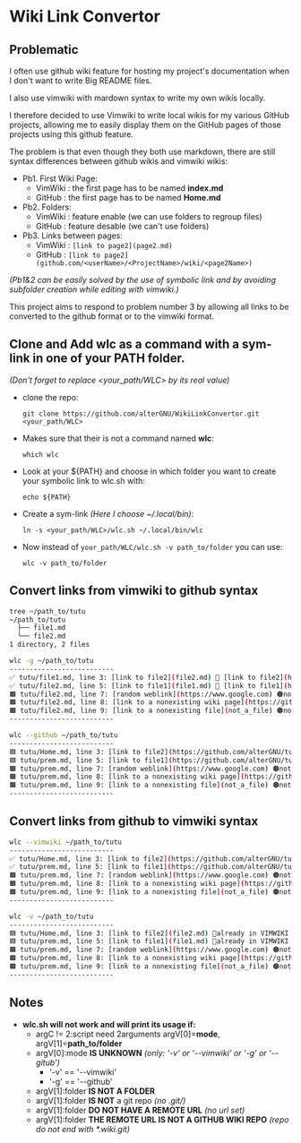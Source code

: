 # Wiki Link Convertor

## Problematic
I often use github wiki feature for hosting my project's documentation when I don't want to write Big README files.

I also use vimwiki with mardown syntax to write my own wikis locally.

I therefore decided to use Vimwiki to write local wikis for my various GitHub projects, allowing me to easily display them on the GitHub pages of those projects using this github feature.

The problem is that even though they both use markdown, there are still syntax differences between github wikis and vimwiki wikis:
- Pb1. First Wiki Page:
    - VimWiki   : the first page has to be named **index.md**
    - GitHub    : the first page has to be named **Home.md**
- Pb2. Folders:
    - VimWiki   : feature enable (we can use folders to regroup files)
    - GitHub    : feature desable (we can't use folders)
- Pb3. Links between pages:
    - VimWiki   : `[link to page2](page2.md)`
    - GitHub    : `[link to page2](github.com/<userName>/<ProjectName>/wiki/<page2Name>)`

_(Pb1&2 can be easily solved by the use of symbolic link and by avoiding subfolder creation while editing with vimwiki.)_

This project aims to respond to problem number 3 by allowing all links to be converted to the github format or to the vimwiki format.

## Clone and Add wlc as a command with a sym-link in one of your PATH folder.

_(Don't forget to replace <your_path/WLC> by its real value)_

- clone the repo:
    ```
    git clone https://github.com/alterGNU/WikiLinkConvertor.git <your_path/WLC>
    ```
- Makes sure that their is not a command named **wlc**:
    ```
    which wlc
    ```
- Look at your ${PATH} and choose in which folder you want to create your symbolic link to wlc.sh with:
    ```
    echo ${PATH}
    ```
- Create a sym-link _(Here I choose ~/.local/bin)_:
    ```
    ln -s <your_path/WLC>/wlc.sh ~/.local/bin/wlc
    ```
- Now instead of `your_path/WLC/wlc.sh -v path_to/folder` you can use:
    ```
    wlc -v path_to/folder
    ```

## Convert links from vimwiki to github syntax
```bash
tree ~/path_to/tutu
~/path_to/tutu
  ├── file1.md
  └── file2.md
1 directory, 2 files

wlc -g ~/path_to/tutu
--------------------------
✅ tutu/file1.md, line 3: [link to file2](file2.md) 🔄 [link to file2](https://github.com/alterGNU/tutu/wiki/file2)
✅ tutu/file2.md, line 5: [link to file1](file1.md) 🔄 [link to file1](https://github.com/alterGNU/tutu/wiki/file1)
🟫 tutu/file2.md, line 7: [random weblink](https://www.google.com) 🟤not a file in GITMODE🟤 
🟫 tutu/file2.md, line 8: [link to a nonexisting wiki page](https://github.com/alterGNU/tutu/wiki/not_a_page) 🟤not a file in GITMODE🟤 
🟫 tutu/file2.md, line 9: [link to a nonexisting file](not_a_file) 🟤not a file in GITMODE🟤 
--------------------------

wlc --github ~/path_to/tutu
--------------------------
🟦 tutu/Home.md, line 3: [link to file2](https://github.com/alterGNU/tutu/wiki/file2) 🔵already in GITHUB LINK SYNTAX🔵 
🟦 tutu/prem.md, line 5: [link to file1](https://github.com/alterGNU/tutu/wiki/file1) 🔵already in GITHUB LINK SYNTAX🔵 
🟫 tutu/prem.md, line 7: [random weblink](https://www.google.com) 🟤not a file in GITMODE🟤 
🟫 tutu/prem.md, line 8: [link to a nonexisting wiki page](https://github.com/alterGNU/tutu/wiki/not_a_page) 🟤not a file in GITMODE🟤 
🟫 tutu/prem.md, line 9: [link to a nonexisting file](not_a_file) 🟤not a file in GITMODE🟤 
--------------------------
```

## Convert links from github to vimwiki syntax
```bash
wlc --vimwiki ~/path_to/tutu
--------------------------
✅ tutu/Home.md, line 3: [link to file2](https://github.com/alterGNU/tutu/wiki/file2) 🔄 [link to file2](file2.md)
✅ tutu/prem.md, line 5: [link to file1](https://github.com/alterGNU/tutu/wiki/file1) 🔄 [link to file1](file1.md)
🟫 tutu/prem.md, line 7: [random weblink](https://www.google.com) 🟤not a file in VIMMODE🟤
🟫 tutu/prem.md, line 8: [link to a nonexisting wiki page](https://github.com/alterGNU/tutu/wiki/not_a_page) 🟤not a file in VIMMODE🟤
🟫 tutu/prem.md, line 9: [link to a nonexisting file](not_a_file) 🟤not a file in VIMMODE🟤
--------------------------

wlc -v ~/path_to/tutu
--------------------------
🟦 tutu/Home.md, line 3: [link to file2](file2.md) 🔵already in VIMWIKI LINK SYNTAX🔵 
🟦 tutu/prem.md, line 5: [link to file1](file1.md) 🔵already in VIMWIKI LINK SYNTAX🔵 
🟫 tutu/prem.md, line 7: [random weblink](https://www.google.com) 🟤not a file in VIMMODE🟤
🟫 tutu/prem.md, line 8: [link to a nonexisting wiki page](https://github.com/alterGNU/tutu/wiki/not_a_page) 🟤not a file in VIMMODE🟤
🟫 tutu/prem.md, line 9: [link to a nonexisting file](not_a_file) 🟤not a file in VIMMODE🟤
--------------------------
```

## Notes
- **wlc.sh will not work and will print its usage if:**
    - argC != 2:script need 2arguments argV[0]=**mode**, argV[1]=**path_to/folder**
    - argV[0]:mode   **IS UNKNOWN** _(only: '-v' or '--vimwiki' or '-g' or '--gitub')_
        - '-v' == '--vimwiki'
        - '-g' == '--github'
    - argV[1]:folder **IS NOT A FOLDER**
    - argV[1]:folder **IS NOT** a git repo _(no .git/)_
    - argV[1]:folder **DO NOT HAVE A REMOTE URL** _(no url set)_
    - argV[1]:folder **THE REMOTE URL IS NOT A GITHUB WIKI REPO** _(repo do not end with *.wiki.git)_
